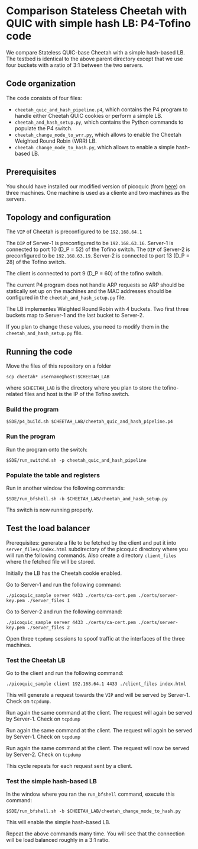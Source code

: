 # Comparison Stateless Cheetah with QUIC with simple hash LB: P4-Tofino code

We compare Stateless QUIC-base Cheetah with a simple hash-based LB. The testbed is identical to the above parent directory except that we use four buckets with a ratio of 3:1 between the two servers.

## Code organization

The code consists of four files:

 * `cheetah_quic_and_hash_pipeline.p4`, which contains the P4 program to handle either Cheetah QUIC cookies or perform a simple LB.
 * `cheetah_and_hash_setup.py`, which contains the Python commands to populate the P4 switch.
 * `cheetah_change_mode_to_wrr.py`, which allows to enable the Cheetah Weighted Round Robin (WRR) LB.
 * `cheetah_change_mode_to_hash.py`, which allows to enable a simple hash-based LB.


## Prerequisites

You should have installed our modified version of picoquic (from [here](link)) on three machines. One machine is used as a cliente and two machines as the servers.

## Topology and configuration

The `VIP` of Cheetah is preconfigured to be `192.168.64.1`

The `DIP` of Server-1 is preconfigured to be `192.168.63.16`. Server-1 is connected to port 10 (D_P = 52) of the Tofino switch.
The `DIP` of Server-2 is preconfigured to be `192.168.63.19`. Server-2 is connected to port 13 (D_P = 28) of the Tofino switch.

The client is connected to port 9 (D_P = 60) of the tofino switch.

The current P4 program does not handle ARP requests so ARP should be statically set up on the machines and the MAC addresses should be configured in the `cheetah_and_hash_setup.py` file.

The LB implementes Weighted Round Robin with 4 buckets. Two first three buckets map to Server-1 and the last bucket to Server-2.

If you plan to change these values, you need to modify them in the `cheetah_and_hash_setup.py` file.

## Running the code

Move the files of this repository on a folder

`scp cheetah* username@host:$CHEETAH_LAB`

where `$CHEETAH_LAB` is the directory where you plan to store the tofino-related files and host is the IP of the Tofino switch.

### Build the program

`$SDE/p4_build.sh $CHEETAH_LAB/cheetah_quic_and_hash_pipeline.p4`

### Run the program

Run the program onto the switch:

`$SDE/run_switchd.sh -p cheetah_quic_and_hash_pipeline`

### Populate the table and registers

Run in another window the following commands:

`$SDE/run_bfshell.sh -b $CHEETAH_LAB/cheetah_and_hash_setup.py`

Ths switch is now running properly.

## Test the load balancer

Prerequisites: generate a file to be fetched by the client and put it into `server_files/index.html` subdirectory of the picoquic directory where you will run the following commands. Also create a directory `client_files` where the fetched file will be stored.

Initially the LB has the Cheetah cookie enabled.

Go to Server-1 and run the following command:

`./picoquic_sample server 4433 ./certs/ca-cert.pem ./certs/server-key.pem ./server_files 1`

Go to Server-2 and run the following command:

`./picoquic_sample server 4433 ./certs/ca-cert.pem ./certs/server-key.pem ./server_files 2`

Open three `tcpdump` sessions to spoof traffic at the interfaces of the three machines.

### Test the Cheetah LB

Go to the client and run the following command:

`./picoquic_sample client 192.168.64.1 4433 ./client_files index.html`

This will generate a request towards the `VIP` and will be served by Server-1. Check on `tcpdump`.

Run again the same command at the client. The request will again be served by Server-1. Check on `tcpdump`

Run again the same command at the client. The request will again be served by Server-1. Check on `tcpdump`

Run again the same command at the client. The request will now be served by Server-2. Check on `tcpdump`

This cycle repeats for each request sent by a client.

### Test the simple hash-based LB

In the window where you ran the `run_bfshell` command, execute this command:

`$SDE/run_bfshell.sh -b $CHEETAH_LAB/cheetah_change_mode_to_hash.py`

This will enable the simple hash-based LB.

Repeat the above commands many time. You will see that the connection will be load balanced roughly in a 3:1 ratio.
